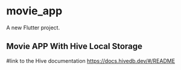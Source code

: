 # movie_app

A new Flutter project.

## Movie APP With Hive Local Storage
#link to the Hive documentation
https://docs.hivedb.dev/#/README
